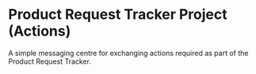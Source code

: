 # Product Request Tracker Project (Actions)

A simple messaging centre for exchanging actions required as part of the Product Request Tracker.

